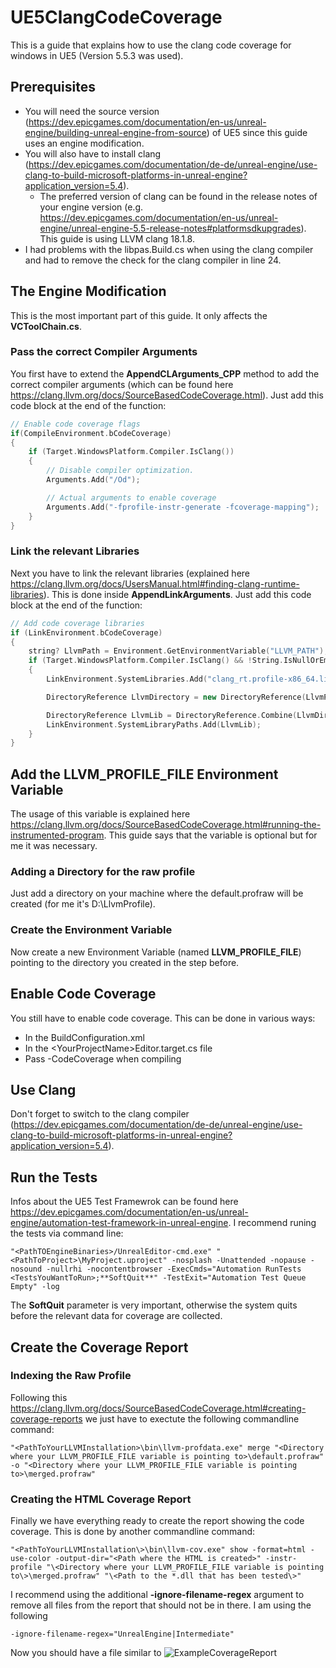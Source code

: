 # UE5ClangCodeCoverage
This is a guide that explains how to use the clang code coverage for windows in UE5 (Version 5.5.3 was used).

## Prerequisites
* You will need the source version (https://dev.epicgames.com/documentation/en-us/unreal-engine/building-unreal-engine-from-source) of UE5 since this guide uses an engine modification.
* You will also have to install clang (https://dev.epicgames.com/documentation/de-de/unreal-engine/use-clang-to-build-microsoft-platforms-in-unreal-engine?application_version=5.4).
  * The preferred version of clang can be found in the release notes of your engine version (e.g. https://dev.epicgames.com/documentation/en-us/unreal-engine/unreal-engine-5.5-release-notes#platformsdkupgrades). This guide is using LLVM clang 18.1.8.
* I had problems with the libpas.Build.cs when using the clang compiler and had to remove the check for the clang compiler in line 24.
 
## The Engine Modification
This is the most important part of this guide. It only affects the **VCToolChain.cs**.

### Pass the correct Compiler Arguments
You first have to extend the **AppendCLArguments_CPP** method to add the correct compiler arguments (which can be found here https://clang.llvm.org/docs/SourceBasedCodeCoverage.html). Just add this code block at the end of the function:
```cpp
// Enable code coverage flags
if(CompileEnvironment.bCodeCoverage)
{
	if (Target.WindowsPlatform.Compiler.IsClang())
	{
		// Disable compiler optimization.
		Arguments.Add("/Od");

		// Actual arguments to enable coverage
		Arguments.Add("-fprofile-instr-generate -fcoverage-mapping");
	}
}
```

### Link the relevant Libraries
Next you have to link the relevant libraries (explained here https://clang.llvm.org/docs/UsersManual.html#finding-clang-runtime-libraries). This is done inside **AppendLinkArguments**. Just add this code block at the end of the function:
```cpp
// Add code coverage libraries
if (LinkEnvironment.bCodeCoverage)
{
	string? LlvmPath = Environment.GetEnvironmentVariable("LLVM_PATH");
	if (Target.WindowsPlatform.Compiler.IsClang() && !String.IsNullOrEmpty(LlvmPath))
	{
		LinkEnvironment.SystemLibraries.Add("clang_rt.profile-x86_64.lib");

		DirectoryReference LlvmDirectory = new DirectoryReference(LlvmPath);

		DirectoryReference LlvmLib = DirectoryReference.Combine(LlvmDirectory, "lib", "clang", EnvVars.CompilerVersion.Components[0].ToString(), "lib", "windows");
		LinkEnvironment.SystemLibraryPaths.Add(LlvmLib);
	}
}
```

## Add the LLVM_PROFILE_FILE Environment Variable
The usage of this variable is explained here https://clang.llvm.org/docs/SourceBasedCodeCoverage.html#running-the-instrumented-program. This guide says that the variable is optional but for me it was necessary.
### Adding a Directory for the raw profile
Just add a directory on your machine where the default.profraw will be created (for me it's D:\LlvmProfile).
### Create the Environment Variable
Now create a new Environment Variable (named **LLVM_PROFILE_FILE**) pointing to the directory you created in the step before.

## Enable Code Coverage
You still have to enable code coverage. This can be done in various ways:
* In the BuildConfiguration.xml
* In the \<YourProjectName\>Editor.target.cs file
* Pass -CodeCoverage when compiling
  
## Use Clang
Don't forget to switch to the clang compiler (https://dev.epicgames.com/documentation/de-de/unreal-engine/use-clang-to-build-microsoft-platforms-in-unreal-engine?application_version=5.4).

## Run the Tests
Infos about the UE5 Test Framewrok can be found here https://dev.epicgames.com/documentation/en-us/unreal-engine/automation-test-framework-in-unreal-engine.
I recommend runing the tests via command line:

```
"<PathTOEngineBinaries>/UnrealEditor-cmd.exe" "<PathToProject>\MyProject.uproject" -nosplash -Unattended -nopause -nosound -nullrhi -nocontentbrowser -ExecCmds="Automation RunTests <TestsYouWantToRun>;**SoftQuit**" -TestExit="Automation Test Queue Empty" -log
```

The **SoftQuit** parameter is very important, otherwise the system quits before the relevant data for coverage are collected.

## Create the Coverage Report
### Indexing the Raw Profile
Following this https://clang.llvm.org/docs/SourceBasedCodeCoverage.html#creating-coverage-reports we just have to exectute the following commandline command:
```
"<PathToYourLLVMInstallation>\bin\llvm-profdata.exe" merge "<Directory where your LLVM_PROFILE_FILE variable is pointing to>\default.profraw" -o "<Directory where your LLVM_PROFILE_FILE variable is pointing to>\merged.profraw"
```
### Creating the HTML Coverage Report
Finally we have everything ready to create the report showing the code coverage. This is done by another commandline command:
```
"<PathToYourLLVMInstallation\>\bin\llvm-cov.exe" show -format=html -use-color -output-dir="<Path where the HTML is created>" -instr-profile "\<Directory where your LLVM_PROFILE_FILE variable is pointing to\>\merged.profraw" "\<Path to the *.dll that has been tested\>"
```
I recommend using the additional **-ignore-filename-regex** argument to remove all files from the report that should not be in there.
I am using the following
```
-ignore-filename-regex="UnrealEngine|Intermediate"
```

Now you should have a file similar to ![ExampleCoverageReport](https://github.com/user-attachments/assets/f21cd427-ebe0-490e-8102-1368929d4d01)
